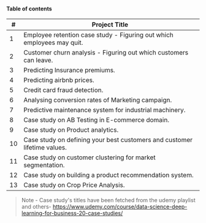 #### Table of contents
| # | Project Title |
|---|--------------|
| 1 | Employee retention case study - Figuring out which employees may quit. |
| 2 | Customer churn analysis - Figuring out which customers can leave. |
| 3 | Predicting Insurance premiums. |
| 4 | Predicting airbnb prices. |
| 5 | Credit card fraud detection. |
| 6 | Analysing conversion rates of Marketing campaign. |
| 7 | Predictive maintenance system for industrial machinery. |
| 8 | Case study on AB Testing in E-commerce domain. |
| 9 | Case study on Product analytics. |
| 10 | Case study on defining your best customers and customer lifetime values. |
| 11 | Case study on customer clustering for market segmentation. |
| 12 | Case study on building a product recommendation system. |
| 13 | Case study on Crop Price Analysis. |
> Note - Case study's titles have been fetched from the udemy playlist and others- https://www.udemy.com/course/data-science-deep-learning-for-business-20-case-studies/